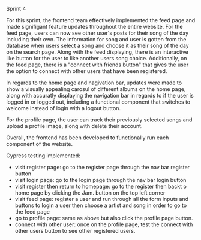 Sprint 4

For this sprint, the frontend team effectively implemented the feed page and made signifigant feature updates throughout the entire website.  For the feed page, users can now see other user's posts for their song of the day including their own. The information for song and user is gotten from the database when users select a song and choose it as their song of the day on the search page.  Along with the feed displaying, there is an interactive like button for the user to like another users song choice. Additionally, on the feed page, there is a "connect with friends button" that gives the user the option to connect with other users that have been registered. 

In regards to the home page and nagivation bar, updates were made to show a visually appealing carosul of different albums on the home page, along with accuratly displaying the navigation bar in regards to if the user is logged in or logged out, including a functional component that switches to welcome instead of login with a logout button. 

For the profile page, the user can track their previously selected songs and upload a profile image, along with delete their account. 

Overall, the frontend has been developed to functionally run each component of the website.

Cypress testing implemented: 
  - visit register page: go to the register page through the nav bar register button
  - visit login page: go to the login page through the nav bar login button
  - visit register then return to homepage: go to the register then backt o home page by clicking the Jam. button on the top left corner
  - visit feed page: register a user and run through all the form inputs and buttons to login a user then choose a artist and song in order to go to the feed page
  - go to profile page: same as above but also click the profile page button. 
  - connect with other user: once on the profile page, test the connect with other users button to see other registered users.
